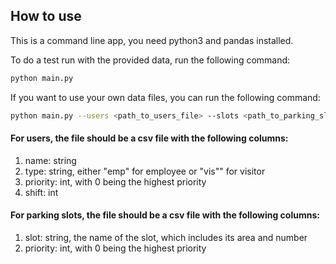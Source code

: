 ## How to use

This is a command line app, you need python3 and pandas installed.

To do a test run with the provided data, run the following command:

```bash
python main.py
```

If you want to use your own data files, you can run the following command:

```bash
python main.py --users <path_to_users_file> --slots <path_to_parking_slots_file>
```

#### For users, the file should be a csv file with the following columns:

1. name: string
2. type: string, either "emp" for employee or "vis"" for visitor
3. priority: int, with 0 being the highest priority
4. shift: int

#### For parking slots, the file should be a csv file with the following columns:

1. slot: string, the name of the slot, which includes its area and number
2. priority: int, with 0 being the highest priority
